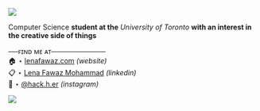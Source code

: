 <a href='https://www.linkpicture.com/view.php?img=LPic628c67a3d079a677399276'><img src='https://www.linkpicture.com/q/F9B4A4F7-7819-488E-80F3-1E7C6DB000BE_1_201_a.jpeg' type='image'></a>

Computer Science **student at the** *University of Toronto* **with an interest in the creative side of things**

──ꜰɪɴᴅ ᴍᴇ ᴀᴛ───────────  
🏠 ⋆ [lenafawaz.com](http://lenafawaz.com) *(website)*  
📋 ⋆ [Lena Fawaz Mohammad](https://www.linkedin.com/in/lena-fawaz-mohammad-62016310b/) *(linkedin)*  
📸 ⋆ [@hack.h.er](http://instagram.com/hack.h.er) *(instagram)*  
  
  

<a href='https://www.linkpicture.com/view.php?img=LPic628c70ee8769a1458222401'><img src='https://www.linkpicture.com/q/119CE380-9367-407C-9A46-807A2AB3469F_4_5005_c.jpeg' type='image'></a>
